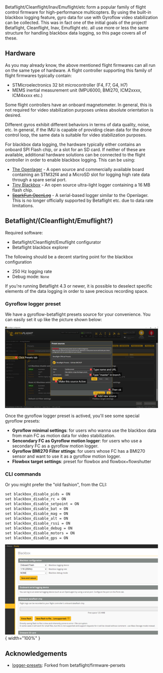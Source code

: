 Betaflight/Cleanflight/Inav/Emuflight/etc form a popular family of flight control firmware for high-performance multicopters. By using the built-in blackbox logging feature, gyro data for use with Gyroflow video stabilization can be collected. This was in fact one of the initial goals of the project! Betaflight, Cleanflight, Inav, Emuflight etc. all use more or less the same structure for handling blackbox data logging, so this page covers all of these.


## Hardware
As you may already know, the above mentioned flight firmwares can all run on the same type of hardware. A flight controller supporting this family of flight firmwares typically contain:

* STMicroelectronics 32 bit microcontroller (F4, F7, G4, H7)
* MEMS inertial measurement unit (MPU6000, BMI270, ICM2xxxx, ICM4xxxx etc.)

Some flight controllers have an onboard magnetometer. In general, this is not required for video stabilization purposes unless absolute orientation is desired.

Different gyros exhibit different behaviors in terms of data quality, noise, etc. In general, if the IMU is capable of providing clean data for the drone control loop, the same data is suitable for video stabilization purposes.

For blackbox data logging, the hardware typically either contains an onboard SPI Flash chip, or a slot for an SD card. If neither of these are available, additional hardware solutions can be connected to the flight controller in order to enable blackbox logging. This can be using:

* [The Openlager](https://github.com/d-ronin/openlager) - A open source and commercially available board containing an STM32f4 and a MicroSD slot for logging high rate data through a spare serial port.
* [Tiny Blackbox](https://github.com/alexeystn/tiny-blackbox) - An open source ultra-light logger containing a 16 MB flash chip.
* <del>[SparkFun OpenLog](https://github.com/sparkfun/OpenLog)</del> - A serial-based logger similar to the Openlager. This is no longer officially supported by Betaflight etc. due to data rate limitations. 


## Betaflight/(Cleanflight/Emuflight?)

Required software:

* Betaflight/Cleanflight/Emuflight configurator
* Betaflight blackbox explorer

The following should be a decent starting point for the blackbox configuration

* 250 Hz logging rate
* Debug mode: `None`

If you're running Betaflight 4.3 or newer, it is possible to deselect specific elements of the data logging in order to save precious recording space.

### Gyroflow logger preset

We have a gyroflow-betaflight presets source for your convenience. You can easily set it up like the picture shown below:

![gyroflow-logger-presets](img/logger-preset-how-to-use.png)

Once the gyroflow logger preset is actived, you'll see some special gyroflow presets:

- **Gyroflow minimal settings**: for users who wanna use the blackbox data from main FC as motion data for video stabilization.
- **Sencondary FC as Gyroflow motion logger**: for users who use a secondary FC as a gyroflow motion logger.
- **Gyroflow BMI270 Filter sttings**: for users whose FC has a BMI270 sensor and want to use it as a gyroflow motion logger.
- **Flowbox target settings**: preset for flowbox and flowbox+flowshutter

### CLI commands

Or you might prefer the "old fashion", from the CLI:
```
set blackbox_disable_pids = ON
set blackbox_disable_rc = ON
set blackbox_disable_setpoint = ON
set blackbox_disable_bat = ON
set blackbox_disable_mag = ON
set blackbox_disable_alt = ON
set blackbox_disable_rssi = ON
set blackbox_disable_debug = ON
set blackbox_disable_motors = ON
set blackbox_disable_gps = ON
```

![!Betaflight configurator blackbox tab](img/config-blackbox.png){ width="100%" }

## Acknowledgements

- [logger-presets](https://github.com/gyroflow/logger-presets): Forked from betaflight/firmware-persets